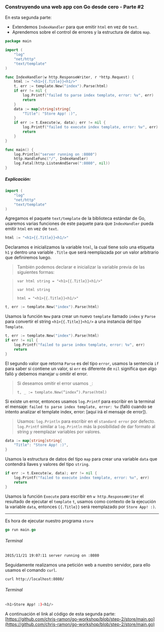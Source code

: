 ### Construyendo una web app con Go desde cero - Parte #2

En esta segunda parte:

- Extendemos `IndexHandler` para que emitir `html` en vez de `text`.
- Aprendemos sobre el control de errores y la estructura de datos `map`.

```go
package main

import (
	"log"
	"net/http"
	"text/template"
)

func IndexHandler(w http.ResponseWriter, r *http.Request) {
	html := "<h1>{{.Title}}<h1/>"
	t, err := template.New("index").Parse(html)
	if err != nil {
		log.Printf("failed to parse index template, error: %v", err)
		return
	}
	data := map[string]string{
		"Title": "Store App! :)",
	}
	if err := t.Execute(w, data); err != nil {
		log.Printf("failed to execute index template, error: %v", err)
		return
	}
}

func main() {
	log.Println("server running on :8080")
	http.HandleFunc("/", IndexHandler)
	log.Fatal(http.ListenAndServe(":8080", nil))
}
```

##### Explicación:
```go
import (
	"log"
	"net/http"
	"text/template"
)
```

Agregamos el paquete `text/template` de la biblioteca estándar de Go, usaremos
varias funciones de este paquete para que `IndexHandler` pueda emitir
`html` en vez de `text`.

```go
html := "<h1>{{.Title}}<h1/>"
```

Declaramos e inicializamos la variable `html`, la cual tiene solo una etiqueta `h1`
y dentro una variable `.Title` que será reemplazada por un valor arbitrario que
definiremos luego.

> También podemos declarar e inicializar la variable previa de las siguientes formas:

> `var html string = "<h1>{{.Title}}<h1/>"`
>
> `var html string`
>
> `html = "<h1>{{.Title}}<h1/>"`

```go
t, err := template.New("index").Parse(html)
```

Usamos la función `New` para crear un nuevo `template` llamado `index` y
`Parse` para convertir el string `<h1>{{.Title}}<h1/>` a una instancia del tipo `Template`.

```go
t, err := template.New("index").Parse(html)
if err != nil {
    log.Printf("failed to parse index template, error: %v", err)
    return
}
```

El segundo valor que retorna `Parse` es del tipo `error`,
usamos la sentencia `if` para saber si contiene un valor,
si `err` es diferente de `nil` significa que algo falló y
debemos manejar u omitir el error.

> Si deseamos omitir el error usamos `_`:
>
> `t, _ := template.New(“index”).Parse(html)`

Si existe un error, entonces usamos `log.Printf` para escribir
en la terminal el mensaje: `failed to parse index template, error: %v`
(falló cuando se intento analizar el template index, error: [aquí irá el mensaje de error]).

> Usamos:
> `log.Println` para escribir en el `standard error` por defecto.
> `log.Printf` similar a `log.Println` más la posibilidad de dar formato al string
> y reemplazar variables por valores.

```go
data := map[string]string{
    "Title": "Store App! :)",
}
```

Usamos la estructura de datos del tipo `map` para crear una variable `data`
que contendrá llaves y valores del tipo `string`.

```go
if err := t.Execute(w, data); err != nil {
    log.Printf("failed to execute index template, error: %v", err)
    return
}
```

Usamos la función `Execute` para escribir en `w http.ResponseWriter` el
resultado de ejecutar el `template` `t`, usamos como contexto de la ejecución
la variable `data`, entonces `{{.Title}}` será reemplazado por `Store App! :)`.

***

Es hora de ejecutar nuestro programa `store`

```go
go run main.go
```

###### Terminal

```bash
2015/11/21 19:07:11 server running on :8080
```

Seguidamente realizamos una petición web a nuestro servidor, para ello usamos el comando `curl`.

```
curl http://localhost:8080/
```

###### Terminal

```bash
<h1>Store App! :)<h1/>
```

A continuación el link al código de esta segunda parte:
[https://github.com/chris-ramon/go-workshop/blob/step-2/store/main.go](https://github.com/chris-ramon/go-workshop/blob/step-2/store/main.go)
